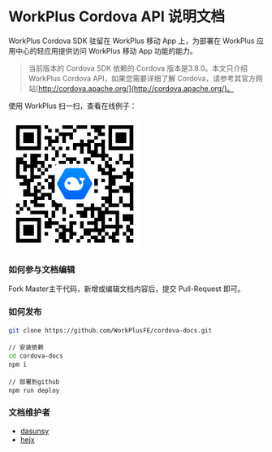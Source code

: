 # WorkPlus Cordova API 说明文档

WorkPlus Cordova SDK 驻留在 WorkPlus 移动 App 上，为部署在 WorkPlus 应用中心的轻应用提供访问 WorkPlus 移动 App 功能的能力。

> 当前版本的 Cordova SDK 依赖的 Cordova 版本是3.8.0。本文只介绍 WorkPlus Cordova API，如果您需要详细了解 Cordova，请参考其官方网站[http://cordova.apache.org/](http://cordova.apache.org/)。

使用 WorkPlus 扫一扫，查看在线例子：

<img src="https://github.com/WorkPlusFE/codash/blob/master/design/qr-code.png" alt="cordova example" />

### 如何参与文档编辑

Fork Master主干代码，新增或编辑文档内容后，提交 Pull-Request 即可。

### 如何发布

```bash
git clone https://github.com/WorkPlusFE/cordova-docs.git

// 安装依赖
cd cordova-docs
npm i

// 部署到github
npm run deploy
```

### 文档维护者

* [dasunsy](https://github.com/dasunsy)
* [hejx](https://github.com/hejianxian)



